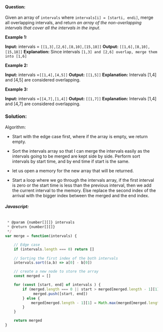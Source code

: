 #### Question:

Given an array of `intervals` where `intervals[i] = [starti, endi]`, merge all overlapping intervals, and return *an array of the non-overlapping intervals that cover all the intervals in the input*.

**Example 1:**

**Input:** intervals = `[[1,3],[2,6],[8,10],[15,18]]`
**Output:** `[[1,6],[8,10],[15,18]]`
**Explanation:** Since intervals `[1,3] and [2,6] overlap, merge them into [1,6]`

**Example 2:**

**Input:** intervals =`[[1,4],[4,5]]`
**Output:** `[[1,5]]`
**Explanation:** Intervals [1,4] and [4,5] are considered overlapping.

**Example 3:**

**Input:** intervals =`[[4,7],[1,4]]`
**Output:** `[[1,7]]`
**Explanation:** Intervals [1,4] and [4,7] are considered overlapping.

### Solution:

Algorithm:

- Start with the edge case first, where if the array is empty, we return empty.
- Sort the intervals array so that I can merge the intervals easily as the intervals going to be merged are kept side by side. Perform sort intervals by start time, and by end time if start is the same.

- let us open a memory for the new array that will be returned.
- Start a loop where we go through the intervals array, if the first interval is zero or the start time is less than the previous interval, then we add the current interval to the memory. Else replace the second index of the arrival with the bigger index between the merged and the end index.

##### Javascript:

```Javascript

 * @param {number[][]} intervals
 * @return {number[][]}
 */
var merge = function(intervals) {

	// Edge case
    if (intervals.length === 0) return []
	
	// Sorting the first index of the both intervals
    intervals.sort((a,b) => a[0] - b[0])

	// create a new node to store the array
    const merged = []

    for (const [start, end] of intervals ) {
        if (merged.length === 0 || start > merged[merged.length - 1][1]) {
             merged.push([start, end])
        } else {
            merged[merged.length - 1][1] = Math.max(merged[merged.length -1][1], end)
        }
    }

    return merged
}

```
